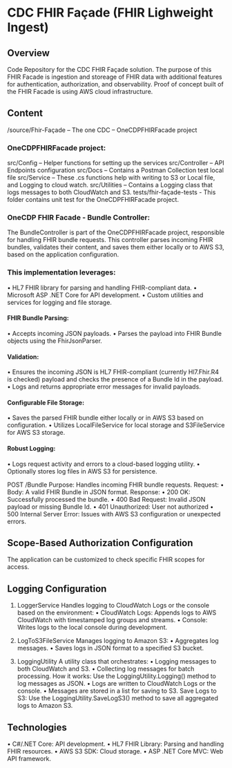 # CDC FHIR Façade (FHIR Lighweight Ingest)

## Overview
Code Repository for the CDC FHIR Façade solution. The purpose of this FHIR Facade is ingestion and storeage of FHIR data with additional features for authentication, authorization, and observability. Proof of concept built of the FHIR Facade is using AWS cloud infrastructure.

## Content
   /source/Fhir-Façade  – The one CDC – OneCDPFHIRFacade project

### OneCDPFHIRFacade project: 

src/Config – Helper functions for setting up the services
src/Controller – API Endpoints configuration
src/Docs – Contains a Postman Collection test local file
src/Service – These .cs functions help with writing to S3 or Local file, and Logging to cloud watch.
src/Utilities – Contains a Logging class that logs messages to both CloudWatch and S3.
tests/fhir-façade-tests - This folder contains unit test for the OneCDPFHIRFacade project.

### OneCDP FHIR Facade - Bundle Controller:
The BundleController is part of the OneCDPFHIRFacade project, responsible for handling FHIR bundle requests. This controller parses incoming FHIR bundles, validates their content, and saves them either locally or to AWS S3, based on the application configuration.

### This implementation leverages:
•	HL7 FHIR library for parsing and handling FHIR-compliant data.
•	Microsoft ASP .NET Core for API development.
•	Custom utilities and services for logging and file storage.

####	FHIR Bundle Parsing:
•	Accepts incoming JSON payloads.
•	Parses the payload into FHIR Bundle objects using the FhirJsonParser.

####	Validation:
•	Ensures the incoming JSON is HL7 FHIR-compliant (currently Hl7.Fhir.R4 is checked) payload and checks the presence of a Bundle Id in the payload.
•	Logs and returns appropriate error messages for invalid payloads.

####	Configurable File Storage:
•	Saves the parsed FHIR bundle either locally or in AWS S3 based on configuration.
•	Utilizes LocalFileService for local storage and S3FileService for AWS S3 storage.

####	Robust Logging:
•	Logs request activity and errors to a cloud-based logging utility.
•	Optionally stores log files in AWS S3 for persistence.

POST /Bundle
Purpose: Handles incoming FHIR bundle requests.
Request:
•	Body: A valid FHIR Bundle in JSON format.
Response:
•	200 OK: Successfully processed the bundle.
•	400 Bad Request: Invalid JSON payload or missing Bundle Id.
•	401 Unauthorized: User not authorized
•	500 Internal Server Error: Issues with AWS S3 configuration or unexpected errors.

## Scope-Based Authorization Configuration
The application can be customized to check specific FHIR scopes for access.

## Logging Configuration

1.	LoggerService
Handles logging to CloudWatch Logs or the console based on the environment:
•	CloudWatch Logs: Appends logs to AWS CloudWatch with timestamped log groups and streams.
•	Console: Writes logs to the local console during development.

2.	LogToS3FileService
Manages logging to Amazon S3:
•	Aggregates log messages.
•	Saves logs in JSON format to a specified S3 bucket.

3.	LoggingUtility
A utility class that orchestrates:
•	Logging messages to both CloudWatch and S3.
•	Collecting log messages for batch processing.
How it works:
Use the LoggingUtility.Logging() method to log messages as JSON.
•	Logs are written to CloudWatch Logs or the console.
•	Messages are stored in a list for saving to S3.
Save Logs to S3:
Use the LoggingUtility.SaveLogS3() method to save all aggregated logs to Amazon S3.

## Technologies
•	C#/.NET Core: API development.
•	HL7 FHIR Library: Parsing and handling FHIR resources.
•	AWS S3 SDK: Cloud storage.
•	ASP .NET Core MVC: Web API framework.



